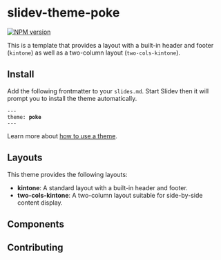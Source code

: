 # slidev-theme-poke

[![NPM version](https://img.shields.io/npm/v/slidev-theme-poke?color=3AB9D4&label=)](https://www.npmjs.com/package/slidev-theme-kintone)

This is a  template that provides a layout with a built-in header and footer (`kintone`) as well as a two-column layout (`two-cols-kintone`).

## Install

Add the following frontmatter to your `slides.md`. Start Slidev then it will prompt you to install the theme automatically.

<pre><code>---
theme: <b>poke</b>
---</code></pre>

Learn more about [how to use a theme](https://sli.dev/guide/theme-addon#use-theme).

## Layouts

This theme provides the following layouts:

- **kintone**: A standard layout with a built-in header and footer.
- **two-cols-kintone**: A two-column layout suitable for side-by-side content display.

## Components



## Contributing

